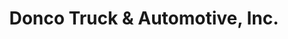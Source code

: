 ---
title: "Donco Truck & Automotive, Inc."
url: /austin/donco-truck-and-automotive-inc/
shop: car repair
---